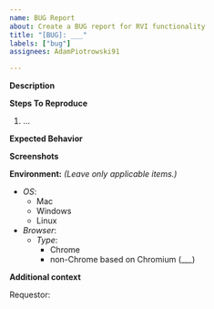 ```yaml
---
name: BUG Report
about: Create a BUG report for RVI functionality
title: "[BUG]: ___"
labels: ["bug"]
assignees: AdamPiotrowski91

---
```


**Description**


**Steps To Reproduce**

1. ...


**Expected Behavior**


**Screenshots**


**Environment:** *(Leave only applicable items.)*

- *OS*:
  - Mac
  - Windows
  - Linux
- *Browser*:
  - *Type*:
    - Chrome
    - non-Chrome based on Chromium (___)


**Additional context**

Requestor:
